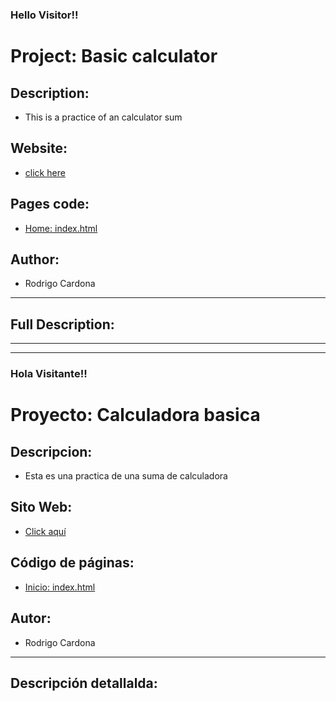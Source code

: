 <h3>Hello Visitor!!</h3>

# Project: Basic calculator

## Description:

- This is a practice of an calculator sum

## Website:

- [click here]()

## Pages code:

- [Home: index.html](./index.html)

## Author:

- Rodrigo Cardona

---

## Full Description:

---

---

<h3>Hola Visitante!!</h3>

# Proyecto: Calculadora basica

## Descripcion:

- Esta es una practica de una suma de calculadora

## Sito Web:

- [Click aquí]()

## Código de páginas:

- [Inicio: index.html](./index.html)

## Autor:

- Rodrigo Cardona

---

## Descripción detallalda:
